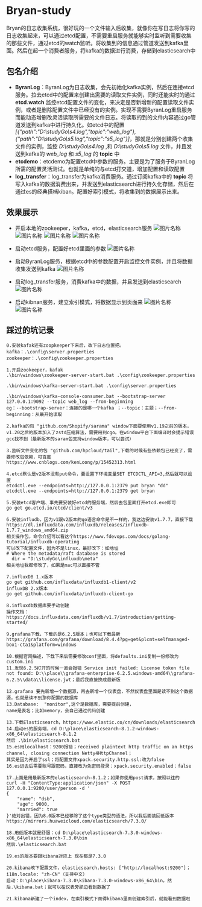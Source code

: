 # Bryan-study
Bryan的日志收集系统，很好玩的一个文件输入后收集，就像你在写日志将你写的日志收集起来，可以通过etcd配置，不需要重启服务就能够实时监听到需要收集的那些文件，通过etcd的watch监听。将收集到的信息通过管道发送到kafka里面。然后在起一个消费者服务，将kafka的数据进行消费，存储到elasticsearch中

## 包名介绍
* **ByranLog**：ByranLog为日志收集，会先初始化kafka实例，然后在连接etcd服务。拉去etcd中的配置来创建出需要的读取文件实例，同时还能实时的通过 __etcd.watch__ 监控etcd配置文件的变化，来决定是否新增新的配置读取文件实例，或者是删除配置文件中已经没有的实例。实现不需要ByranLog重启服务而能动态增删改灵活读取所需要的文件日志。将读取的到的文件内容通过go管道发送到kafka中进行持久化。如etcd中的配置 *[{"path":"D:\\studyGo\\s4.log","topic":"web_log"},{"path":"D:\\studyGo\\s5.log","topic":"s5_log"}]*，那就是分别创建两个收集文件的实例，监控 _D:\\studyGo\\s4.log_ ,和 _D:\\studyGo\\s5.log_ 文件，并且发送到kafka的 _web_log_ 和 _s5_log_ 的 __topic__ 中  
* **etcdemo**：etcdemo为配置etcd中参数的服务。主要是为了服务于ByranLog所需的配置灵活测试。也就是单纯的与etcd打交道，增加配置和读取配置   
* **log_transfer**：log_transfer为kafka消费服务。通过订阅kafka中的 __topic__ 将写入kafka的数据消费出来，并发送到elasticsearch进行持久化存储，然后在通过es的经典搭档kiban。配置好索引模式，将收集到的数据展示出来。  

## 效果展示
* 开启本地的zookeeper，kafka，etcd，elasticsearch服务
![图片名称](https://github.com/chenjiahui-xxz/IMG/blob/main/zookeeper.png)  
![图片名称](https://github.com/chenjiahui-xxz/IMG/blob/main/kafka.png) 
![图片名称](https://github.com/chenjiahui-xxz/IMG/blob/main/etcd.png) 
![图片名称](https://github.com/chenjiahui-xxz/IMG/blob/main/elasticsearch.png) 

* 启动etcd服务，配置好etcd里面的参数
![图片名称](https://github.com/chenjiahui-xxz/IMG/blob/main/etcddemo.png)

* 启动ByranLog服务，根据etcd中的参数配置开启监控文件实例，并且将数据收集发送到kafka
![图片名称](https://github.com/chenjiahui-xxz/IMG/blob/main/runBryanLog.png)

* 启动log_transfer服务，消费kafka中的数据，并且发送到elasticsearch
![图片名称](https://github.com/chenjiahui-xxz/IMG/blob/main/runConsume.png)

* 启动kibnan服务，建立索引模式，将数据显示到页面来
![图片名称](https://github.com/chenjiahui-xxz/IMG/blob/main/kibnan.png)
![图片名称](https://github.com/chenjiahui-xxz/IMG/blob/main/kibnanShow.png)

## 踩过的坑记录
```
0.安装kafak还有zoopkeeper下来后，改下日志位置把。
kafka：.\config\server.properties
zookeeper：.\config\zookeeper.properties

1.开启zookeeper，kafak
.\bin\windows\zookeeper-server-start.bat .\config\zookeeper.properties

.\bin\windows\kafka-server-start.bat .\config\server.properties

.\bin\windows\kafka-console-consumer.bat --bootstrap-server 127.0.0.1:9092 --topic web_log --from-beginning
eg：--bootstrap-server：连接的是哪一个kafka ；--topic：主题；--from-beginning：从最开始读取

2.kafka的包 "github.com/Shopify/sarama" window下面要使用v1.19之前的版本，
v1.20之后的版本加入了zstd压缩算法，需要用到cgo。在window平台下面编译时会提示错误gcc找不到（最新版本的saram包支持window版本，可以尝试）

3.监听文件变化的包 "github.com/hpcloud/tail",下载的时候有些依赖包已经变了，需要修改包依赖，可百度
https://www.cnblogs.com/kenLoong/p/15452313.html

4.etcd默认是v2版本没有put命令，要设置下环境变量SET ETCDCTL_API=3,然后就可以设置
etcdctl.exe --endpoints=http://127.0.0.1:2379 put bryan "dd"
etcdctl.exe --endpoints=http://127.0.0.1:2379 get bryan

5.安装etcd客户端、事先要安装好etcd的服务端，然后去包里面打开etcd.exe即可
go get go.etcd.io/etcd/client/v3

6.安装infludb，因为v1跟v2版本的go语言命令是不一样的，我这边安装v1.7.7，直接下载
https://dl.influxdata.com/influxdb/releases/influxdb-1.7.7_windows_amd64.zip
相关操作包，命令介绍可以看这个https://www.fdevops.com/docs/golang-tutorial/influxdb-operating
可以改下配置文件，因为不是linux，最好改下：如地址
# Where the metadata/raft database is stored
  dir = "D:\studyGo\influxdb\meta"
相关地址我都修改了，如果是mac可以直接不管

7.influxDB 1.x版本
go get github.com/influxdata/influxdb1-client/v2
influxDB 2.x版本
go get github.com/influxdata/influxdb-client-go

8.influxdb数据库要手动创建
操作文档：https://docs.influxdata.com/influxdb/v1.7/introduction/getting-started/

9.grafana下载，下载的是6.2.5版本；也可以下载最新
https://grafana.com/grafana/download/8.4.4?pg=get&plcmt=selfmanaged-box1-cta1&platform=windows

10.根据官网描述，下载下来后需要修改conf里面，将defaults.ini复制一份修改为custom.ini
11.发现6.2.5打开的时候一直会报错 Service init failed: License token file not found: D:\\place\\grafana-enterprise-6.2.5.windows-amd64\\grafana-6.2.5\\data\\license.jwt；最后我直接换成最新版

12.grafana 要先新增一个数据源，再去新增一个仪表盘，不然仪表盘里面是读不到这个数据源，也就是读不到那你配置的数据库
13.Database:  "monitor",这个是数据库，需要提前创建，
name是表名；比如memory，会自己通过代码创建

13.下载Elasticsearch，https://www.elastic.co/cn/downloads/elasticsearch
14.启动es的服务端，cd D:\place\elasticsearch-8.1.2-windows-x86_64\elasticsearch-8.1.2
然后 .\bin\elasticsearch.bat
15.es用localhost：9200报错；received plaintext http traffic on an https channel, closing connection Netty4HttpChannel；
其实是因为开启了ssl；将配置文件xpack.security.http.ssl:改为false
16.es进去后需要账号跟密码，直接改为免密码登录：xpack.security.enabled：false

17.上面是用最新版本的elasticsearch-8.1.2；如果你使用post请求，按照以往的
curl -H "ContentType:application/json" -X POST 127.0.0.1:9200/user/person -d '
{
	"name": "dsb",
	"age": 9000,
	"married": true
}'绝对出错，因为8.0版本已经移除了这个type类型的语法，所以我后面装回低版本
https://mirrors.huaweicloud.com/elasticsearch/7.3.0/

18.用低版本就是舒服：cd D:\place\elasticsearch-7.3.0-windows-x86_64\elasticsearch-7.3.0\bin
然后.\elasticsearch.bat

19.es的版本要跟kibana对应上 现在都是7.3.0

20.kibana改下配置文件，elasticsearch.hosts: ["http://localhost:9200"]；i18n.locale: "zh-CN"（支持中文）
启动：D:\place\kibana-7.3.0\kibana-7.3.0-windows-x86_64\bin，然后.\kibana.bat；就可以在仪表旁那边看到数据了

21.kibana新建了一个index，在索引模式下面得kibana里面创建索引后，就能看到数据啦
```
